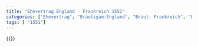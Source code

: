 ```yaml
---
title: "Ehevertrag England - Frankreich 1551"
categories: ["Ehevertrag", "Bräutigam:England", "Braut: Frankreich", "Eheschließung vollzogen?:Nein", "verschiedenkonfessionelle Ehe?:Ja", "Dynastie Bräutigam:Tudor", "Akteur Bräutigam:Tudor", "Akteur Braut:Valois", "Textbezug?:ja", "Ständisch?:nein", "Ratifikation?:ja", "Sonstiges?:ja", "Bräutigam:England", "Braut: Frankreich"]
tags: [ "1551"]
---
```

<!--more-->
{{<v53>}}